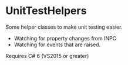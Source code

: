 # UnitTestHelpers
Some helper classes to make unit testing easier.

* Watching for property changes from INPC
* Watching for events that are raised.

Requires C# 6 (VS2015 or greater)
